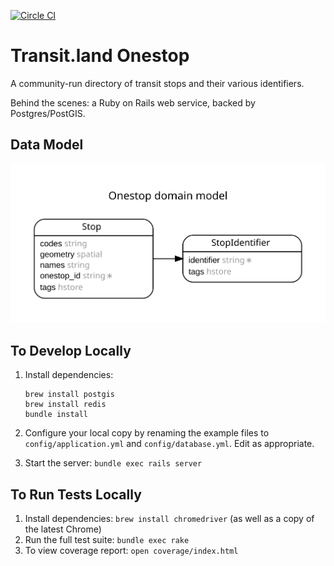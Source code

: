 [![Circle CI](https://circleci.com/gh/transit-land/onestop.png?style=badge)](https://circleci.com/gh/transit-land/onestop)

# Transit.land Onestop

A community-run directory of transit stops and their various identifiers.

Behind the scenes: a Ruby on Rails web service, backed by Postgres/PostGIS.

## Data Model

![diagram of Onestop's data model](doc/data-model.svg)

## To Develop Locally

1. Install dependencies:

    ````
    brew install postgis
    brew install redis
    bundle install
    ````

2. Configure your local copy by renaming the example files to `config/application.yml` and `config/database.yml`. Edit as appropriate.

3. Start the server: `bundle exec rails server`

## To Run Tests Locally

1. Install dependencies: `brew install chromedriver` (as well as a copy of the latest Chrome)
2. Run the full test suite: `bundle exec rake`
3. To view coverage report: `open coverage/index.html`

